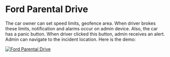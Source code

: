# Ford Parental Drive

The car owner can set speed limits, geofence area. When driver brokes these limits, notification and alarms occur on admin device. Also, the car has a panic button. When driver clicked this button, admin receives an alert. Admin can navigate to the incident location. Here is the demo:

[![Ford Parental Drive](http://img.youtube.com/vi/XiHQGaXayVw/0.jpg)](https://www.youtube.com/watch?v=XiHQGaXayVw)
